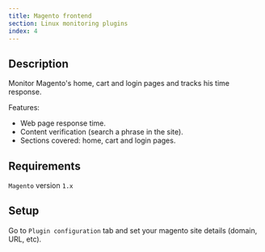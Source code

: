 ```yaml
---
title: Magento frontend
section: Linux monitoring plugins
index: 4
---
```


## Description

Monitor Magento's home, cart and login pages and tracks his time response.

Features:

*   Web page response time.
*   Content verification (search a phrase in the site).
*   Sections covered: home, cart and login pages.

## Requirements

`Magento` version `1.x`

## Setup

Go to `Plugin configuration` tab and set your magento site details (domain, URL, etc).
